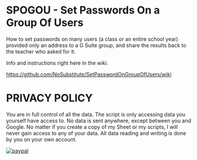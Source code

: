 # SPOGOU - Set Passwords On a Group Of Users
How to set passwords on many users (a class or an entire school year) provided only an address to a G Suite group, and share the results back to the teacher who asked for it.

Info and instructions right here in the wiki.

https://github.com/NoSubstitute/SetPasswordOnGroupOfUsers/wiki

# PRIVACY POLICY

You are in full control of all the data. The script is only accessing data you yourself have access to. No data is sent anywhere, except between you and Google. No matter if you create a copy of my Sheet or my scripts, I will never gain access to any of your data. All data reading and writing is done by you on your own account.

[![paypal](https://www.paypalobjects.com/en_US/i/btn/btn_donateCC_LG.gif)](https://www.paypal.me/NoSubstitute)
